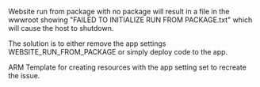 Website run from package with no package will result in a file in the wwwroot showing "FAILED TO INITIALIZE RUN FROM PACKAGE.txt" which will cause the host to shutdown. 

The solution is to either remove the app settings WEBSITE_RUN_FROM_PACKAGE or simply deploy code to the app. 

ARM Template for creating resources with the app setting set to recreate the issue. 
